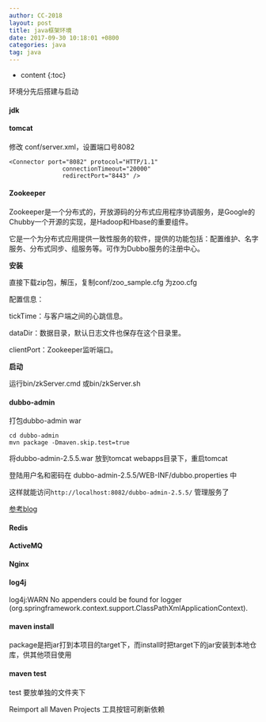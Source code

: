```yaml
---
author: CC-2018
layout: post
title: java框架环境
date: 2017-09-30 10:18:01 +0800
categories: java
tag: java
---
```


* content
{:toc}

环境分先后搭建与启动

#### jdk

#### tomcat
修改 conf/server.xml，设置端口号8082

```
<Connector port="8082" protocol="HTTP/1.1"
               connectionTimeout="20000"
               redirectPort="8443" />
```

#### Zookeeper

Zookeeper是一个分布式的，开放源码的分布式应用程序协调服务，是Google的Chubby一个开源的实现，是Hadoop和Hbase的重要组件。

它是一个为分布式应用提供一致性服务的软件，提供的功能包括：配置维护、名字服务、分布式同步、组服务等。可作为Dubbo服务的注册中心。

**安装**

直接下载zip包，解压，复制conf/zoo_sample.cfg 为zoo.cfg

配置信息：

tickTime：与客户端之间的心跳信息。

dataDir：数据目录，默认日志文件也保存在这个目录里。

clientPort：Zookeeper监听端口。

**启动**

运行bin/zkServer.cmd 或bin/zkServer.sh

#### dubbo-admin

打包dubbo-admin war
```
cd dubbo-admin
mvn package -Dmaven.skip.test=true
```

将dubbo-admin-2.5.5.war 放到tomcat webapps目录下，重启tomcat

登陆用户名和密码在 dubbo-admin-2.5.5/WEB-INF/dubbo.properties 中

这样就能访问`http://localhost:8082/dubbo-admin-2.5.5/` 管理服务了

[参考blog](http://www.cnblogs.com/muliu/p/6931753.html)


#### Redis

#### ActiveMQ

#### Nginx

#### log4j

log4j:WARN No appenders could be found for logger
(org.springframework.context.support.ClassPathXmlApplicationContext).

#### maven install

package是把jar打到本项目的target下，而install时把target下的jar安装到本地仓库，供其他项目使用

#### maven test

test 要放单独的文件夹下

Reimport all Maven Projects 工具按钮可刷新依赖
